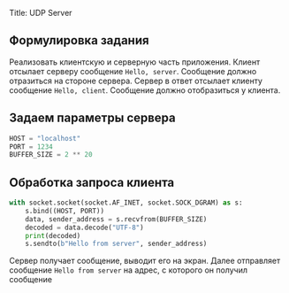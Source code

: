 Title: UDP Server

## Формулировка задания

Реализовать клиентскую и серверную часть приложения. Клиент отсылает серверу
сообщение `Hello, server`. Сообщение должно отразиться на стороне сервера.
Сервер в ответ отсылает клиенту сообщение `Hello, client`. Сообщение должно
отобразиться у клиента.

## Задаем параметры сервера 
```python
HOST = "localhost"
PORT = 1234
BUFFER_SIZE = 2 ** 20
```
## Обработка запроса клиента
```python
with socket.socket(socket.AF_INET, socket.SOCK_DGRAM) as s:
    s.bind((HOST, PORT))
    data, sender_address = s.recvfrom(BUFFER_SIZE)
    decoded = data.decode("UTF-8")
    print(decoded)
    s.sendto(b"Hello from server", sender_address)
```
Сервер получает сообщение, выводит его на экран. 
Далее отправляет сообщение `Hello from server` на адрес, с которого он получил сообщение